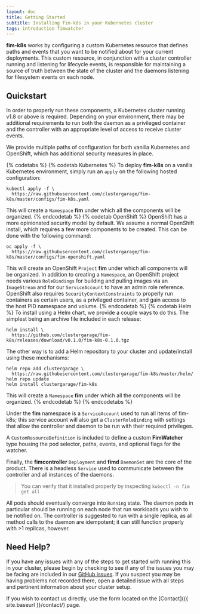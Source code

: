 ```yaml
---
layout: doc
title: Getting Started
subtitle: Installing fim-k8s in your Kubernetes cluster
tags: introduction fimwatcher
---
```


**fim-k8s** works by configuring a custom Kubernetes resource that defines paths
and events that you want to be notified about for your current deployments.
This custom resource, in conjunction with a cluster controller running and
listening for lifecycle events, is responsible for maintaining a source of truth
between the state of the cluster and the daemons listening for filesystem events
on each node.

## Quickstart

In order to properly run these components, a Kubernetes cluster running v1.8 or
above is required. Depending on your environment, there may be additional
requirements to run both the daemon as a privileged container and the controller
with an appropriate level of access to receive cluster events.

We provide multiple paths of configuration for both vanilla Kubernetes and
OpenShift, which has additional security measures in place.

{% codetabs %}
{% codetab Kubernetes %}
To deploy **fim-k8s** on a vanilla Kubernetes environment, simply run an `apply`
on the following hosted configuration:

```shell
kubectl apply -f \
  https://raw.githubusercontent.com/clustergarage/fim-k8s/master/configs/fim-k8s.yaml
```

This will create a `Namespace` **fim** under which all the components will be
organized.
{% endcodetab %}
{% codetab OpenShift %}
OpenShift has a more opinionated security model by default. We assume a normal
OpenShift install, which requires a few more components to be created. This can
be done with the following command:

```shell
oc apply -f \
  https://raw.githubusercontent.com/clustergarage/fim-k8s/master/configs/fim-openshift.yaml
```

This will create an OpenShift `Project` **fim** under which all components will
be organized. In addition to creating a `Namespace`, an OpenShift project needs
various `RoleBindings` for building and pulling images via an `ImageStream` and
for our `ServiceAccount` to have an admin role reference. OpenShift also
requires `SecurityContextConstraints` to properly run containers as certain
users, as a privileged container, and gain access to the host PID namespace and
volume.
{% endcodetab %}
{% codetab Helm %}
To install using a Helm chart, we provide a couple ways to do this. The simplest
being an archive file included in each release:

```shell
helm install \
  https://github.com/clustergarage/fim-k8s/releases/download/v0.1.0/fim-k8s-0.1.0.tgz
```

The other way is to add a Helm repository to your cluster and update/install
using these mechanisms:

```shell
helm repo add clustergarage \
  https://raw.githubusercontent.com/clustergarage/fim-k8s/master/helm/
helm repo update
helm install clustergarage/fim-k8s
```

This will create a `Namespace` **fim** under which all the components will be
organized.
{% endcodetab %}
{% endcodetabs %}

Under the **fim** namespace is a `ServiceAccount` used to run all items of
fim-k8s; this service account will also get a `ClusterRoleBinding` with settings
that allow the controller and daemon to be run with their required privileges.

A `CustomResourceDefinition` is included to define a custom **FimWatcher**
type housing the pod selector, paths, events, and optional flags for the watcher.

Finally, the **fimcontroller** `Deployment` and **fimd** `DaemonSet` are the
core of the product. There is a headless `Service` used to communicate between
the controller and all instances of the daemons.

> You can verify that it installed properly by inspecting `kubectl -n fim get all`

All pods should eventually converge into `Running` state. The daemon pods in
particular should be running on each node that run workloads you wish to be
notified on. The controller is suggested to run with a single replica, as all
method calls to the daemon are idempotent; it can still function properly with
\>1 replicas, however.

## Need Help?

If you have any issues with any of the steps to get started with running this
in your cluster, please begin by checking to see if any of the issues you may
be facing are included in our
[GitHub issues](https://github.com/clustergarage/fim-k8s/issues). If you
suspect you may be having problems not recorded there, open a detailed issue
with all steps and pertinent information about your cluster setup.

If you wish to contact us directly, use the form located on the
[Contact]({{ site.baseurl }}/contact/) page.
